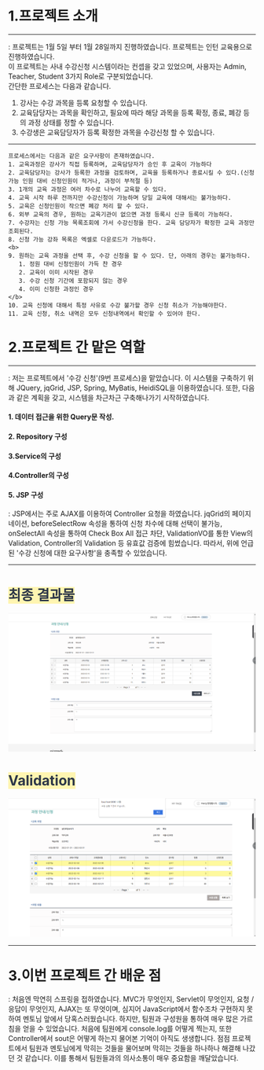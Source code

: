 1.프로젝트 소개
================
***
: 프로젝트는 1월 5일 부터 1월 28일까지 진행하였습니다. 프로젝트는 인턴 교육용으로 진행하였습니다.</br>
이 프로젝트는 사내 수강신청 시스템이라는 컨셉을 갖고 있었으며, 사용자는 Admin, Teacher, Student 
3가지 Role로 구분되었습니다.</br> 간단한 프로세스는 다음과 같습니다.</br>

1. 강사는 수강 과목을 등록 요청할 수 있습니다.
2. 교육담당자는 과목을 확인하고, 필요에 따라 해당 과목을 등록 확정, 종료, 폐강 등의 과정 상태를 정할 수 있습니다.
3. 수강생은 교육담당자가 등록 확정한 과목을 수강신청 할 수 있습니다.

***
```
프로세스에서는 다음과 같은 요구사항이 존재하였습니다.
1. 교육과정은 강사가 직접 등록하며, 교육담당자가 승인 후 교육이 가능하다
2. 교육담당자는 강사가 등록한 과정을 검토하며, 교육을 등록하거나 종료시킬 수 있다.(신청 가능 인원 대비 신청인원이 적거나, 과정이 부적절 등)
3. 1개의 교육 과정은 여러 차수로 나누어 교육할 수 있다.
4. 교육 시작 하루 전까지만 수강신청이 가능하며 당일 교육에 대해서는 불가능하다.
5. 교육은 신청인원이 작으면 폐강 처리 할 수 있다.
6. 외부 교육의 경우, 원하는 교육기관이 없으면 과정 등록시 신규 등록이 가능하다.
7. 수강자는 신청 가능 목록조회에 가서 수강신청을 한다. 교육 담당자가 확정한 교육 과정만 조회된다.
8. 신청 가능 강좌 목록은 엑셀로 다운로드가 가능하다.
<b>
9. 원하는 교육 과정을 선택 후, 수강 신청을 할 수 있다. 단, 아래의 경우는 불가능하다.
   1. 정원 대비 신청인원이 가득 찬 경우
   2. 교육이 이미 시작된 경우
   3. 수강 신청 기간에 포함되지 않는 경우
   4. 이미 신청한 과정인 경우
</b>
10. 교육 신청에 대해서 특정 사유로 수강 불가할 경우 신청 취소가 가능해야한다.
11. 교육 신청, 취소 내역은 모두 신청내역에서 확인할 수 있어야 한다.
```
2.프로젝트 간 맡은 역할
==================
***
 : 저는 프로젝트에서 '수강 신청'(9번 프로세스)을 맡았습니다. 이 시스템을 구축하기 위해 JQuery, jqGrid, JSP, Spring, MyBatis, HeidiSQL을 이용하였습니다.
또한, 다음과 같은 계획을 갖고, 시스템을 차근차근 구축해나가기 시작하였습니다.
#### 1. 데이터 접근을 위한 Query문 작성.
#### 2. Repository  구성
#### 3.Service의 구성
#### 4.Controller의 구성
#### 5. JSP 구성 
: JSP에서는 주로 AJAX를 이용하여 Controller 요청을 하였습니다. jqGrid의 페이지네이션,
beforeSelectRow 속성을 통하여 신청 차수에 대해 선택이 불가능, onSelectAll 속성을 통하여 
Check Box All 접근 차단, ValidationVO를 통한 View의 Validation, Controller의 Validation 등
유효값 검증에 힘썼습니다. 따라서, 위에 언급된 '수강 신청에 대한 요구사항'을 충족할 수 있었습니다.
***
# <span style = "color:#2D3748; background-color:#fff5b1;">최종 결과물</span>
![img_5.png](./company/img_4.png)
# <span style = "color:#2D3748; background-color:#fff5b1;">Validation</span>
![img_6.png](./company/img_5.png)
***
3.이번 프로젝트 간 배운 점
=====================
: 처음엔 막연히 스프링을 접하였습니다. MVC가 무엇인지, Servlet이 무엇인지, 요청 / 응답이 무엇인지, 
AJAX는 또 무엇이며, 심지어 JavaScript에서 함수조차 구현하지 못하여 멘토님 앞에서 당혹스러웠습니다. 
하지만, 팀원과 구성원을 통하여 매우 많은 가르침을 얻을 수 있었습니다. 처음에 팀원에게 console.log를 어떻게 찍는지,
또한 Controller에서 sout은 어떻게 하는지 물어본 기억이 아직도 생생합니다. 점점 프로젝트에서 팀원과 멘토님에게
막히는 것들을 물어보며 막히는 것들을 하나하나 해결해 나갔던 것 같습니다. 이를 통해서 팀원들과의 의사소통이 매우 중요함을 깨달았습니다.
